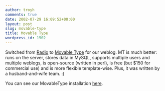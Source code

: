 ```yaml
---
author: troyh
comments: true
date: 2002-07-29 16:09:52+00:00
layout: post
slug: movable-type
title: Movable Type
wordpress_id: 1502
---
```


Switched from [Radio](http://radio.userland.com) to [Movable Type](http://www.movabletype.org) for our weblog. MT is much better: runs on the server, stores data in MySQL, supports multiple users and multiple weblogs, is open-source (written in perl), is free (but $150 for commercial use) and is more flexible template-wise. Plus, it was written by a husband-and-wife team. :)

You can see our MovableType installation [here](http://fumweb/MT/mt.cgi).
